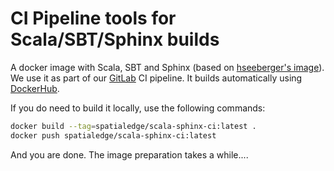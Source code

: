 CI Pipeline tools for Scala/SBT/Sphinx builds
=============================================

A docker image with Scala, SBT and Sphinx (based on [hseeberger's image](https://github.com/hseeberger/scala-sbt)).
We use it as part of our [GitLab](https://gitlab.com) CI pipeline. It builds automatically using 
[DockerHub](https://cloud.docker.com/u/spatialedge/repository/docker/spatialedge/scala-sphinx-ci).

If you do need to build it locally, use the following commands:

```bash
docker build --tag=spatialedge/scala-sphinx-ci:latest .
docker push spatialedge/scala-sphinx-ci:latest
```

And you are done. The image preparation takes a while....
